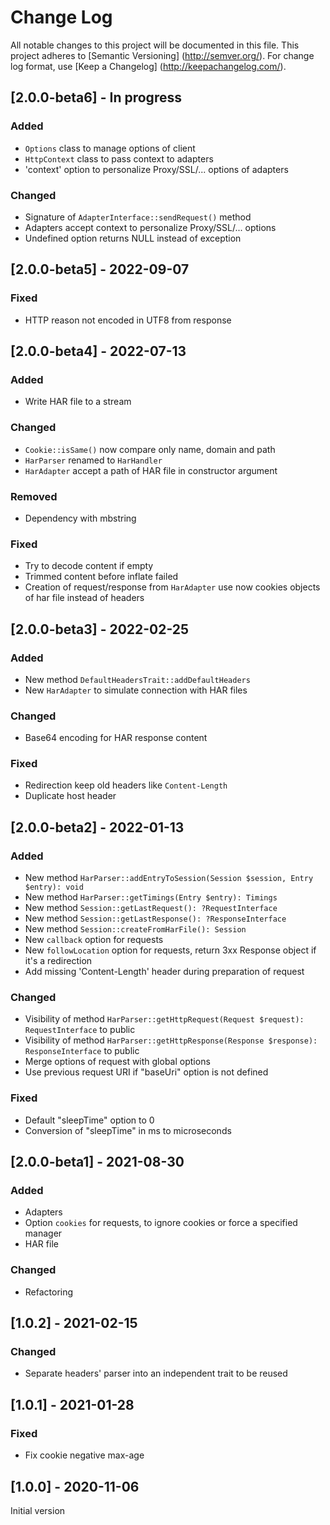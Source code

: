 # Change Log

All notable changes to this project will be documented in this file. This project adheres
to [Semantic Versioning] (http://semver.org/). For change log format,
use [Keep a Changelog] (http://keepachangelog.com/).

## [2.0.0-beta6] - In progress

### Added

- `Options` class to manage options of client
- `HttpContext` class to pass context to adapters
- 'context' option to personalize Proxy/SSL/... options of adapters

### Changed

- Signature of `AdapterInterface::sendRequest()` method
- Adapters accept context to personalize Proxy/SSL/... options 
- Undefined option returns NULL instead of exception 

## [2.0.0-beta5] - 2022-09-07

### Fixed

- HTTP reason not encoded in UTF8 from response

## [2.0.0-beta4] - 2022-07-13

### Added

- Write HAR file to a stream

### Changed

- `Cookie::isSame()` now compare only name, domain and path
- `HarParser` renamed to `HarHandler`
- `HarAdapter` accept a path of HAR file in constructor argument

### Removed

- Dependency with mbstring

### Fixed

- Try to decode content if empty
- Trimmed content before inflate failed
- Creation of request/response from `HarAdapter` use now cookies objects of har file instead of headers 

## [2.0.0-beta3] - 2022-02-25

### Added

- New method `DefaultHeadersTrait::addDefaultHeaders`
- New `HarAdapter` to simulate connection with HAR files

### Changed

- Base64 encoding for HAR response content

### Fixed

- Redirection keep old headers like `Content-Length`
- Duplicate host header

## [2.0.0-beta2] - 2022-01-13

### Added

- New method `HarParser::addEntryToSession(Session $session, Entry $entry): void`
- New method `HarParser::getTimings(Entry $entry): Timings`
- New method `Session::getLastRequest(): ?RequestInterface`
- New method `Session::getLastResponse(): ?ResponseInterface`
- New method `Session::createFromHarFile(): Session`
- New `callback` option for requests
- New `followLocation` option for requests, return 3xx Response object if it's a redirection
- Add missing 'Content-Length' header during preparation of request

### Changed

- Visibility of method `HarParser::getHttpRequest(Request $request): RequestInterface` to public
- Visibility of method `HarParser::getHttpResponse(Response $response): ResponseInterface` to public
- Merge options of request with global options
- Use previous request URI if "baseUri" option is not defined

### Fixed

- Default "sleepTime" option to 0
- Conversion of "sleepTime" in ms to microseconds

## [2.0.0-beta1] - 2021-08-30

### Added

- Adapters
- Option `cookies` for requests, to ignore cookies or force a specified manager
- HAR file

### Changed

- Refactoring

## [1.0.2] - 2021-02-15

### Changed

- Separate headers' parser into an independent trait to be reused

## [1.0.1] - 2021-01-28

### Fixed

- Fix cookie negative max-age

## [1.0.0] - 2020-11-06

Initial version